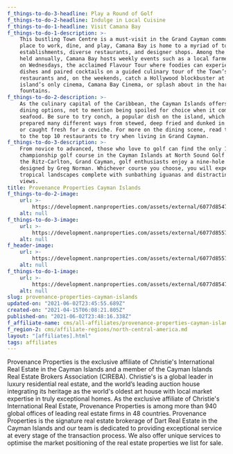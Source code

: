 ```yaml
---
f_things-to-do-3-headline: Play a Round of Golf
f_things-to-do-2-headline: Indulge in Local Cuisine
f_things-to-do-1-headline: Visit Camana Bay
f_things-to-do-1-description: >-
    This bustling Town Centre is a must-visit in the Grand Cayman community. As a
    place to work, dine, and play, Camana Bay is home to a myriad of top business
    establishments, diverse restaurants, and designer shops. Among the many events
    held annually, Camana Bay hosts weekly events such as a local farmers market
    on Wednesdays, the acclaimed Flavour Tour where foodies can experience various
    dishes and paired cocktails on a guided culinary tour of the Town’s signature
    restaurants and, on the weekends, catch a Hollywood blockbuster at the
    island’s only cinema, Camana Bay Cinema, or splash about in the harbourfront
    fountains.
f_things-to-do-2-description: >-
    As the culinary capital of the Caribbean, the Cayman Islands offers endless
    dining options, not to mention being spoiled for choice when it comes to
    seafood. Be sure to try conch, a popular dish on the island, which can be
    prepared many different ways from stewed, deep fried and dunked in jerk sauce,
    or caught fresh for a ceviche. For more on the dining scene, read this guide
    to the top 10 restaurants to try when living in Grand Cayman.
f_things-to-do-3-description: >-
    From novice to advanced, those who love to golf can find the only 18-hole
    championship golf course in the Cayman Islands at North Sound Golf Club. At
    the Ritz-Carlton, Grand Cayman, golf enthusiasts enjoy a nine-hole course
    designed by Greg Norman. Whichever course you choose, you will experience lush
    tropical landscapes complete with sunbathing iguanas and distracting water
    views.
title: Provenance Properties Cayman Islands
f_things-to-do-2-image:
    url: >-
        https://development.nanproperties.com/assets/external/6077d8547a4adf85bb5f6c2d_6033125fa8c37ksf_ave_bar-be12830f.jpeg
    alt: null
f_things-to-do-3-image:
    url: >-
        https://development.nanproperties.com/assets/external/6077d8557a4adfa1e45f6c30_603312a76867bscreen_shot_2020-06-29_at_3.57.42_PM-1.jpeg
    alt: null
f_header-image:
    url: >-
        https://development.nanproperties.com/assets/external/6077d8557a4adf18c05f6c2f_603311206738badobestock_181955127.jpeg
    alt: null
f_things-to-do-1-image:
    url: >-
        https://development.nanproperties.com/assets/external/6077d8547a4adf2bb35f6c2e_6033123ecc868camana_bay_-_town_centre_-_the_crescent_fountain_4-523f9e6a.jpeg
    alt: null
slug: provenance-properties-cayman-islands
updated-on: "2021-06-02T23:45:55.689Z"
created-on: "2021-04-15T06:08:21.805Z"
published-on: "2021-06-02T23:48:16.338Z"
f_affiliate-name: cms/all-affiliates/provenance-properties-cayman-islands-2.md
f_region-2: cms/affiliate-regions/north-central-america.md
layout: "[affiliates].html"
tags: affiliates
---
```


Provenance Properties is the exclusive affiliate of Christie's International Real Estate in the Cayman Islands and a member of the Cayman Islands Real Estate Brokers Association (CIREBA). Christie's is a global leader in luxury residential real estate, and the world’s leading auction house integrating its heritage as the world's oldest art house with local market expertise in truly exceptional homes. As the exclusive affiliate of Christie's International Real Estate, Provenance Properties is among more than 940 global offices of leading real estate firms in 48 countries. Provenance Properties is the signature real estate brokerage of Dart Real Estate in the Cayman Islands and our team is dedicated to providing exceptional service at every stage of the transaction process. We also offer unique services to optimise the market positioning of the real estate properties we list for sale.
